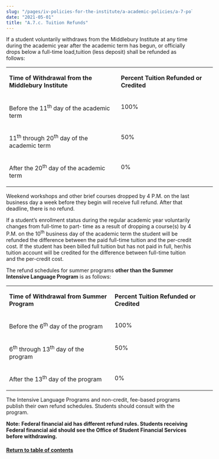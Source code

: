 ```yaml
---
slug: "/pages/iv-policies-for-the-institute/a-academic-policies/a-7-policies-concerning-enrollment-and-payment-fees/a-7-c-tuition-refunds"
date: "2021-05-01"
title: "A.7.c. Tuition Refunds"
---
```


If a student voluntarily withdraws from the Middlebury Institute at any time during the academic year after the academic term has begun, or officially drops below a full-time load,tuition (less deposit) shall be refunded as follows:

<table style="width:571px">

<tbody>

<tr>

<td width="287" valign="top">

**<span>Time of Withdrawal from the Middlebury Institute</span>**

</td>

<td width="241" valign="top">

**<span>Percent Tuition Refunded or Credited</span>**

</td>

</tr>

<tr>

<td width="287" valign="top">

<span><span>Before the 11</span><sup><span>th</span></sup> <span>day of the academic term</span></span>

</td>

<td width="241" valign="top">

<span>100%</span>

</td>

</tr>

<tr>

<td width="287" valign="top">

<span><span>11</span><sup><span>th</span></sup> <span>through 20</span><sup><span>th</span></sup> <span>day of the academic term</span></span>

</td>

<td width="241" valign="top">

<span>50%</span>

</td>

</tr>

<tr>

<td width="287" valign="top">

<span><span>After the 20</span><sup><span>th</span></sup> <span>day of the academic term</span></span>

</td>

<td width="241" valign="top">

<span>0%</span>

</td>

</tr>

</tbody>

</table>

Weekend workshops and other brief courses dropped by 4 P.M. on the last business day a week before they begin will receive full refund. After that deadline, there is no refund.

If a student’s enrollment status during the regular academic year voluntarily changes from full-time to part- time as a result of dropping a course(s) by 4 P.M. on the 10<sup>th</sup> business day of the academic term the student will be refunded the difference between the paid full-time tuition and the per-credit cost. If the student has been billed full tuition but has not paid in full, her/his tuition account will be credited for the difference between full-time tuition and the per-credit cost.

The refund schedules for summer programs **other than the Summer Intensive Language Program** is as follows:

<table style="width:571px">

<tbody>

<tr>

<td width="270" valign="top">

**<span>Time of Withdrawal from Summer Program</span>**

</td>

<td width="258" valign="top">

**<span>Percent Tuition Refunded or Credited</span>**

</td>

</tr>

<tr>

<td width="270" valign="top">

<span><span>Before the 6</span><sup><span>th</span></sup> <span>day of the program</span></span>

</td>

<td width="258" valign="top">

<span>100%</span>

</td>

</tr>

<tr>

<td width="270" valign="top">

<span><span>6</span><sup><span>th</span></sup> <span>through 13</span><sup><span>th</span></sup> <span>day of the program</span></span>

</td>

<td width="258" valign="top">

<span>50%</span>

</td>

</tr>

<tr>

<td width="270" valign="top">

<span><span>After the 13</span><sup><span>th</span></sup> <span>day of the program</span></span>

</td>

<td width="258" valign="top">

<span>0%</span>

</td>

</tr>

</tbody>

</table>

The Intensive Language Programs and non-credit, fee-based programs publish their own refund schedules. Students should consult with the program.

**Note:** **Federal financial aid has different refund rules. Students receiving Federal financial aid should see the Office of Student Financial Services before withdrawing.<span style="text-decoration:line-through"></span>**

#### [Return to table of contents](/pages/iv-policies-for-the-institute/a-academic-policies/a-7-policies-concerning-enrollment-and-payment-fees)
